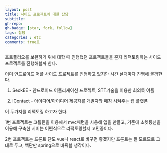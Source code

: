```yaml
---
layout: post
title: 사이드 프로젝트에 대한 잡담
subtitle: 
gh-repo: 
gh-badge: [star, fork, follow]
tags: 잡담
categories : etc
comments: true트
---
```


포트폴리오를 보완하기 위해 대학 때 진행했던 프로젝트들을 혼자 리팩토링하는 사이드 프로젝트를 진행해볼까 한다.



이미 안드로이드 어플 사이드 프로젝트를 진행하고 있지만 시간 날때마다 진행해 볼까한다.



1. SeokEE - 안드로이드 어플리케이션 프로젝트, STT기술을 이용한 회의록 어플

2. iContact - 아이디어/아이디어 제공자를 개발자와 매칭 시켜주는 웹 플랫폼

이 두가지를 리팩토링 하고자 한다.

1번 프로젝트는 코틀린을 이용해서 mvc패턴을 사용해 앱을 만들고, 기존에 소켓통신을 이용해 구축한 서버는 어떤식으로 리팩토링할지 고민중이다.

2번 프로젝트는 프론트 단도 vue나 react로 바꾸면 좋겠지만 프론트는 잘 모르므로 그대로 두고, 백단만 spring으로 바꿔볼 생각이다.